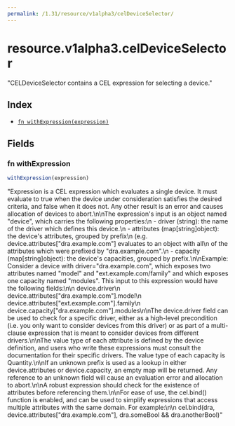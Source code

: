 ```yaml
---
permalink: /1.31/resource/v1alpha3/celDeviceSelector/
---
```


# resource.v1alpha3.celDeviceSelector

"CELDeviceSelector contains a CEL expression for selecting a device."

## Index

* [`fn withExpression(expression)`](#fn-withexpression)

## Fields

### fn withExpression

```ts
withExpression(expression)
```

"Expression is a CEL expression which evaluates a single device. It must evaluate to true when the device under consideration satisfies the desired criteria, and false when it does not. Any other result is an error and causes allocation of devices to abort.\n\nThe expression's input is an object named \"device\", which carries the following properties:\n - driver (string): the name of the driver which defines this device.\n - attributes (map[string]object): the device's attributes, grouped by prefix\n   (e.g. device.attributes[\"dra.example.com\"] evaluates to an object with all\n   of the attributes which were prefixed by \"dra.example.com\".\n - capacity (map[string]object): the device's capacities, grouped by prefix.\n\nExample: Consider a device with driver=\"dra.example.com\", which exposes two attributes named \"model\" and \"ext.example.com/family\" and which exposes one capacity named \"modules\". This input to this expression would have the following fields:\n\n    device.driver\n    device.attributes[\"dra.example.com\"].model\n    device.attributes[\"ext.example.com\"].family\n    device.capacity[\"dra.example.com\"].modules\n\nThe device.driver field can be used to check for a specific driver, either as a high-level precondition (i.e. you only want to consider devices from this driver) or as part of a multi-clause expression that is meant to consider devices from different drivers.\n\nThe value type of each attribute is defined by the device definition, and users who write these expressions must consult the documentation for their specific drivers. The value type of each capacity is Quantity.\n\nIf an unknown prefix is used as a lookup in either device.attributes or device.capacity, an empty map will be returned. Any reference to an unknown field will cause an evaluation error and allocation to abort.\n\nA robust expression should check for the existence of attributes before referencing them.\n\nFor ease of use, the cel.bind() function is enabled, and can be used to simplify expressions that access multiple attributes with the same domain. For example:\n\n    cel.bind(dra, device.attributes[\"dra.example.com\"], dra.someBool && dra.anotherBool)"